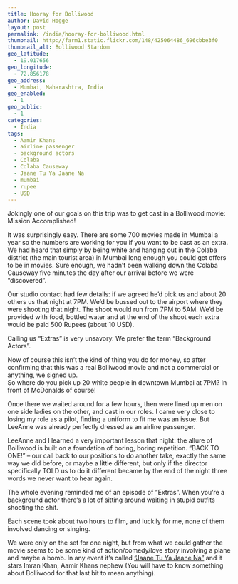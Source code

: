 ```yaml
---
title: Hooray for Bolliwood
author: David Hogge
layout: post
permalink: /india/hooray-for-bolliwood.html
thumbnail: http://farm1.static.flickr.com/148/425064486_696cbbe3f0
thumbnail_alt: Bolliwood Stardom
geo_latitude:
  - 19.017656
geo_longitude:
  - 72.856178
geo_address:
  - Mumbai, Maharashtra, India
geo_enabled:
  - 1
geo_public:
  - 1
categories:
  - India
tags:
  - Aamir Khans
  - airline passenger
  - background actors
  - Colaba
  - Colaba Causeway
  - Jaane Tu Ya Jaane Na
  - mumbai
  - rupee
  - USD
---
```

Jokingly one of our goals on this trip was to get cast in a Bolliwood movie: Mission Accomplished!

It was surprisingly easy. There are some 700 movies made in Mumbai a year so the numbers are working for you if you want to be cast as an extra. We had heard that simply by being white and hanging out in the Colaba district (the main tourist area) in Mumbai long enough you could get offers to be in movies. Sure enough, we hadn&#8217;t been walking down the Colaba Causeway five minutes the day after our arrival before we were &#8220;discovered&#8221;.

Our studio contact had few details: if we agreed he&#8217;d pick us and about 20 others us that night at 7PM. We&#8217;d be bussed out to the airport where they were shooting that night. The shoot would run from 7PM to 5AM. We&#8217;d be provided with food, bottled water and at the end of the shoot each extra would be paid 500 Rupees (about 10 USD).

Calling us &#8220;Extras&#8221; is very unsavory. We prefer the term &#8220;Background Actors&#8221;.

Now of course this isn&#8217;t the kind of thing you do for money, so after confirming that this was a real Bolliwood movie and not a commercial or anything, we signed up.  
So where do you pick up 20 white people in downtown Mumbai at 7PM? In front of McDonalds of course!

Once there we waited around for a few hours, then were lined up men on one side ladies on the other, and cast in our roles. I came very close to losing my role as a pilot, finding a uniform to fit me was an issue. But LeeAnne was already perfectly dressed as an airline passenger.

LeeAnne and I learned a very important lesson that night: the allure of Bolliwood is built on a foundation of boring, boring repetition. &#8220;BACK TO ONE!&#8221; &#8211; our call back to our positions to do another take, exactly the same way we did before, or maybe a little different, but only if the director specifically TOLD us to do it different became by the end of the night three words we never want to hear again.

The whole evening reminded me of an episode of &#8220;Extras&#8221;. When you&#8217;re a background actor there&#8217;s a lot of sitting around waiting in stupid outfits shooting the shit.

Each scene took about two hours to film, and luckily for me, none of them involved dancing or singing.

We were only on the set for one night, but from what we could gather the movie seems to be some kind of action/comedy/love story involving a plane and maybe a bomb. In any event it&#8217;s called [&#8220;Jaane Tu Ya Jaane Na&#8221;][1] and it stars Imran Khan, Aamir Khans nephew (You will have to know something about Bolliwood for that last bit to mean anything).

 [1]: http://www.imdb.com/title/tt0473367/